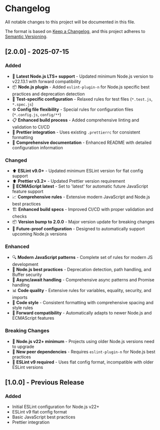 # Changelog

All notable changes to this project will be documented in this file.

The format is based on [Keep a Changelog](https://keepachangelog.com/en/1.0.0/),
and this project adheres to [Semantic Versioning](https://semver.org/spec/v2.0.0.html).

## [2.0.0] - 2025-07-15

### Added

- 🚀 **Latest Node.js LTS+ support** - Updated minimum Node.js version to v22.13.1 with forward compatibility
- 📦 **Node.js plugin** - Added `eslint-plugin-n` for Node.js specific best practices and deprecation detection
- 🧪 **Test-specific configuration** - Relaxed rules for test files (`*.test.js`, `*.spec.js`)
- ⚙️ **Config file flexibility** - Special rules for configuration files (`*.config.js`, `config/**`)
- 📋 **Enhanced build process** - Added comprehensive linting and validation to CI/CD
- 🎨 **Prettier integration** - Uses existing `.prettierrc` for consistent formatting
- 📝 **Comprehensive documentation** - Enhanced README with detailed configuration information

### Changed

- ⬆️ **ESLint v9.0+** - Updated minimum ESLint version for flat config support
- ⬆️ **Prettier v3.2+** - Updated Prettier version requirement
- 🔧 **ECMAScript latest** - Set to 'latest' for automatic future JavaScript feature support
- 📈 **Comprehensive rules** - Extensive modern JavaScript and Node.js best practices
- 🏗️ **Enhanced build specs** - Improved CI/CD with proper validation and checks
- 📦 **Version bump to 2.0.0** - Major version update for breaking changes
- 🔄 **Future-proof configuration** - Designed to automatically support upcoming Node.js versions

### Enhanced

- 🔍 **Modern JavaScript patterns** - Complete set of rules for modern JS development
- 🎯 **Node.js best practices** - Deprecation detection, path handling, and Buffer security
- 🚀 **Async/await handling** - Comprehensive async patterns and Promise handling
- 📊 **Code quality** - Extensive rules for variables, equality, security, and imports
- 🎨 **Code style** - Consistent formatting with comprehensive spacing and style rules
- 🔮 **Forward compatibility** - Automatically adapts to newer Node.js and ECMAScript features

### Breaking Changes

- 🔴 **Node.js v22+ minimum** - Projects using older Node.js versions need to upgrade
- 🔴 **New peer dependencies** - Requires `eslint-plugin-n` for Node.js best practices
- 🔴 **ESLint v9 required** - Uses flat config format, incompatible with older ESLint versions

## [1.0.0] - Previous Release

### Added

- Initial ESLint configuration for Node.js v22+
- ESLint v9 flat config format
- Basic JavaScript best practices
- Prettier integration
